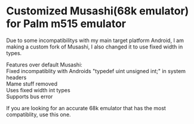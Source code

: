 # Customized Musashi(68k emulator) for Palm m515 emulator

Due to some incompatibilitys with my main target platform Android, I am making a custom fork of Musashi, I also changed it to use fixed width in types.  

Features over default Musashi:  
Fixed incompatiblity with Androids "typedef uint unsigned int;" in system headers  
Mame stuff removed  
Uses fixed width int types  
Supports bus error

If you are looking for an accurate 68k emulator that has the most compatiblity, use this one.
